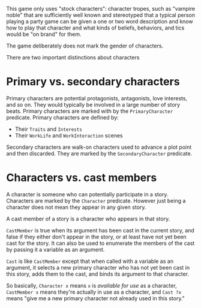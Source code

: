 This game only uses "stock characters": character tropes, such as "vampire noble" that are 
sufficiently well known and stereotyped that a typical person playing a party game can be 
given a one or two word description and know how to play that character and what kinds of
beliefs, behaviors, and tics would be "on brand" for them.

The game deliberately does not mark the gender of characters.

There are two important distinctions about characters

Primary vs. secondary characters
===============
Primary characters are potential protagonists, antagonists, love interests, and so on.
They would typically be involved in a large number of story beats.  Primary characters
are marked with by the `PrimaryCharacter` predicate.  Primary characters are defined by:
- Their `Traits` and `Interests`
- Their `WorkLife` and `WorkInteraction` scenes

Secondary characters are walk-on characters used to advance a plot point and then discarded.
They are marked by the `SecondaryCharacter` predicate.

Characters vs. cast members
============
A character is someone who can potentially participate in a story.  Characters are marked by
the `Character` predicate.  However just being a character does not mean they appear in
any given story.

A cast member of a story is a character who appears in that story.

`CastMember` is true when its argument has been cast in the current story, and false if
they either don't appear in the story, or at least have not yet been cast for the story.
It can also be used to enumerate the members of the cast by passing it a variable as
an argument.

`Cast` is like `CastMember` except that when called with a variable as an argument, it
selects a new primary character who has not yet been cast in this story, adds them to
the cast, and binds its argument to that character.

So basically, `Character x` means `x` is _available for use_ as a character, `CastMember x`
means they're actually in use as a character, and `Cast ?x` means "give me a new primary
character not already used in this story."